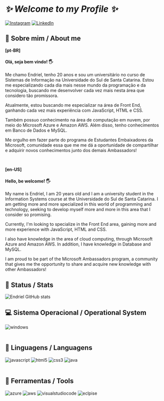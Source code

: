 

# <a><i>✨ Welcome to my Profile ✨</i></a>

[![Instagram](https://img.shields.io/badge/LinkedIn-0077B5?style=for-the-badge&logo=linkedin&logoColor=white)](https://www.instagram.com/endrielkuschel/)
[![LinkedIn](https://img.shields.io/badge/Instagram-E4405F?style=for-the-badge&logo=instagram&logoColor=white)](https://www.linkedin.com/in/endrielkuschel/)

## 📌 Sobre mim / About me

<b>[pt-BR]</b>
           
#### Olá, seja bem vindo! 🖐

Me chamo Endriel, tenho 20 anos e sou um universitário no curso de Sistemas de Informação na Universidade do Sul de Santa Catarina.
Estou me especializando cada dia mais nesse mundo da programação e da tecnologia, buscando me desenvolver cada vez mais nesta área que considero tão promissora.

Atualmente, estou buscando me especializar na área de Front End, ganhando cada vez mais experiência com JavaScript, HTML e CSS.

Também possuo conhecimento na área de computação em nuvem, por meio do Microsoft Azure e Amazon AWS. Além disso, tenho conhecimentos em Banco de Dados e MySQL.

Me orgulho em fazer parte do programa de Estudantes Embaixadores da Microsoft, comunidade essa que me me dá a oportunidade de compartilhar e adquirir novos conhecimentos junto dos demais Ambassadors!

</br>

<b>[en-US]</b>

#### Hello, be welcome! 🖐

My name is Endriel, I am 20 years old and I am a university student in the Information Systems course at the Universidade do Sul de Santa Catarina.
I am getting more and more specialized in this world of programming and technology, seeking to develop myself more and more in this area that I consider so promising.

Currently, I'm looking to specialize in the Front End area, gaining more and more experience with JavaScript, HTML and CSS.

I also have knowledge in the area of ​​cloud computing, through Microsoft Azure and Amazon AWS. In addition, I have knowledge in Database and MySQL.

I am proud to be part of the Microsoft Ambassadors program, a community that gives me the opportunity to share and acquire new knowledge with other Ambassadors!

## 💾 Status / Stats

![Endriel GitHub stats](https://github-readme-stats.vercel.app/api?username=EndrielKuschel&show_icons=true&theme=dark) 

## 💻 Sistema Operacional / Operational System

<div style = "display: inline_block">
    <img align = "center" alt = "windows" src = "https://img.shields.io/badge/Windows-0078D6?style=for-the-badge&logo=windows&logoColor=white">
</div> </br>

## 📝 Linguagens / Languagens

<div style = "display: inline_block">
    <img align = "center" alt = "javascript" src = "https://img.shields.io/badge/JavaScript-F7DF1E?style=for-the-badge&logo=javascript&logoColor=black">
    <img align = "center" alt = "html5" src = "https://img.shields.io/badge/HTML5-E34F26?style=for-the-badge&logo=html5&logoColor=white">
    <img align = "center" alt = "css3" src = "https://img.shields.io/badge/CSS3-1572B6?style=for-the-badge&logo=css3&logoColor=white">
    <img align = "center" alt = "java" src = "https://img.shields.io/badge/Java-ED8B00?style=for-the-badge&logo=java&logoColor=white">
</div> </br>

## 🔧 Ferramentas / Tools

<div style = "display: inline_block">
    <img align = "center" alt = "azure" src = "https://img.shields.io/badge/azure-%230072C6.svg?style=for-the-badge&logo=microsoftazure&logoColor=white"> 
    <img align = "center" alt = "aws" src = "https://img.shields.io/badge/AWS-%23FF9900.svg?style=for-the-badge&logo=amazon-aws&logoColor=white"> 
    <img align = "center" alt = "visualstudiocode" src = "https://img.shields.io/badge/Visual_Studio_Code-0078D4?style=for-the-badge&logo=visual%20studio%20code&logoColor=white">
    <img align = "center" alt = "eclpise" src = "https://img.shields.io/badge/Eclipse-2C2255?style=for-the-badge&logo=eclipse&logoColor=white">
</div> </br>
